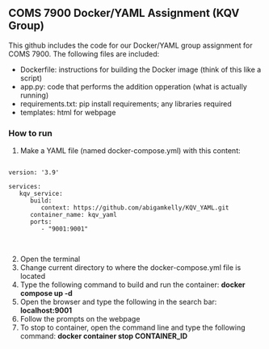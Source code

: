 ##  COMS 7900 Docker/YAML Assignment (KQV Group)

This github includes the code for our Docker/YAML group assignment for COMS 7900.  The following files are included:

* Dockerfile: instructions for building the Docker image (think of this like a script)
* app.py: code that performs the addition opperation (what is actually running)
* requirements.txt: pip install requirements; any libraries required
* templates: html for webpage

### How to run

1. Make a YAML file (named docker-compose.yml) with this content:

   <clipboard-copy for="code-block"></clipboard-copy>
<pre id="code-block">
<code>
version: '3.9'

services:
   kqv_service:
      build:
         context: https://github.com/abigamkelly/KQV_YAML.git    
      container_name: kqv_yaml
      ports:
         - "9001:9001"

</code>
</pre>

2. Open the terminal
3. Change current directory to where the docker-compose.yml file is located
4. Type the following command to build and run the container: **docker compose up -d**
5. Open the browser and type the following in the search bar: **localhost:9001**
6. Follow the prompts on the webpage
7. To stop to container, open the command line and type the following command: **docker container stop CONTAINER_ID**
